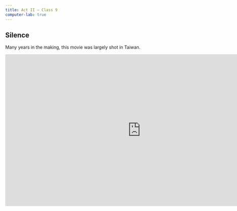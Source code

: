 ```yaml
---
title: Act II — Class 9
computer-lab: true
---
```


## Silence

Many years in the making, this movie was largely shot in Taiwan.

<iframe width="854" height="480" src="https://www.youtube.com/embed/ASU4wvY0CbE" frameborder="0" allowfullscreen></iframe>

